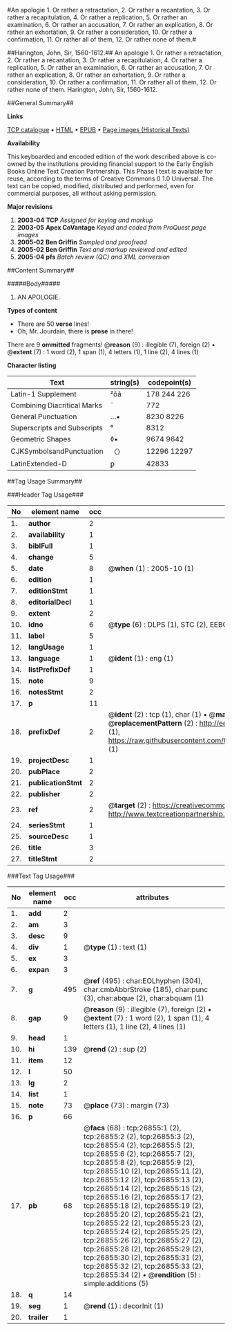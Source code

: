 #An apologie 1. Or rather a retractation, 2. Or rather a recantation, 3. Or rather a recapitulation, 4. Or rather a replication, 5. Or rather an examination, 6. Or rather an accusation, 7. Or rather an explication, 8. Or rather an exhortation, 9. Or rather a consideration, 10. Or rather a confirmation, 11. Or rather all of them, 12. Or rather none of them.#

##Harington, John, Sir, 1560-1612.##
An apologie 1. Or rather a retractation, 2. Or rather a recantation, 3. Or rather a recapitulation, 4. Or rather a replication, 5. Or rather an examination, 6. Or rather an accusation, 7. Or rather an explication, 8. Or rather an exhortation, 9. Or rather a consideration, 10. Or rather a confirmation, 11. Or rather all of them, 12. Or rather none of them.
Harington, John, Sir, 1560-1612.

##General Summary##

**Links**

[TCP catalogue](http://www.ota.ox.ac.uk/tcp/)  • 
[HTML](http://tei.it.ox.ac.uk/tcp/Texts-HTML/free/A02/A02645.html)  • 
[EPUB](http://tei.it.ox.ac.uk/tcp/Texts-EPUB/free/A02/A02645.epub) • 
[Page images (Historical Texts)](https://data.historicaltexts.jisc.ac.uk/view?pubId=eebo-23742836e&pageId=eebo-23742836e-26855-1)

**Availability**

This keyboarded and encoded edition of the
	       work described above is co-owned by the institutions
	       providing financial support to the Early English Books
	       Online Text Creation Partnership. This Phase I text is
	       available for reuse, according to the terms of Creative
	       Commons 0 1.0 Universal. The text can be copied,
	       modified, distributed and performed, even for
	       commercial purposes, all without asking permission.

**Major revisions**

1. __2003-04__ __TCP__ *Assigned for keying and markup*
1. __2003-05__ __Apex CoVantage__ *Keyed and coded from ProQuest page images*
1. __2005-02__ __Ben Griffin__ *Sampled and proofread*
1. __2005-02__ __Ben Griffin__ *Text and markup reviewed and edited*
1. __2005-04__ __pfs__ *Batch review (QC) and XML conversion*

##Content Summary##

#####Body#####

1. AN APOLOGIE.

**Types of content**

  * There are 50 **verse** lines!
  * Oh, Mr. Jourdain, there is **prose** in there!

There are 9 **ommitted** fragments! 
 @__reason__ (9) : illegible (7), foreign (2)  •  @__extent__ (7) : 1 word (2), 1 span (1), 4 letters (1), 1 line (2), 4 lines (1)

**Character listing**


|Text|string(s)|codepoint(s)|
|---|---|---|
|Latin-1 Supplement|²ôâ|178 244 226|
|Combining             Diacritical Marks|̄|772|
|General Punctuation|…•|8230 8226|
|Superscripts             and Subscripts|⁸|8312|
|Geometric Shapes|◊▪|9674 9642|
|CJKSymbolsandPunctuation|〈〉|12296 12297|
|LatinExtended-D|ꝑ|42833|

##Tag Usage Summary##

###Header Tag Usage###

|No|element name|occ|attributes|
|---|---|---|---|
|1.|__author__|2||
|2.|__availability__|1||
|3.|__biblFull__|1||
|4.|__change__|5||
|5.|__date__|8| @__when__ (1) : 2005-10 (1)|
|6.|__edition__|1||
|7.|__editionStmt__|1||
|8.|__editorialDecl__|1||
|9.|__extent__|2||
|10.|__idno__|6| @__type__ (6) : DLPS (1), STC (2), EEBO-CITATION (1), OCLC (1), VID (1)|
|11.|__label__|5||
|12.|__langUsage__|1||
|13.|__language__|1| @__ident__ (1) : eng (1)|
|14.|__listPrefixDef__|1||
|15.|__note__|9||
|16.|__notesStmt__|2||
|17.|__p__|11||
|18.|__prefixDef__|2| @__ident__ (2) : tcp (1), char (1)  •  @__matchPattern__ (2) : ([0-9\-]+):([0-9IVX]+) (1), (.+) (1)  •  @__replacementPattern__ (2) : http://eebo.chadwyck.com/downloadtiff?vid=$1&page=$2 (1), https://raw.githubusercontent.com/textcreationpartnership/Texts/master/tcpchars.xml#$1 (1)|
|19.|__projectDesc__|1||
|20.|__pubPlace__|2||
|21.|__publicationStmt__|2||
|22.|__publisher__|2||
|23.|__ref__|2| @__target__ (2) : https://creativecommons.org/publicdomain/zero/1.0/ (1), http://www.textcreationpartnership.org/docs/. (1)|
|24.|__seriesStmt__|1||
|25.|__sourceDesc__|1||
|26.|__title__|3||
|27.|__titleStmt__|2||


###Text Tag Usage###

|No|element name|occ|attributes|
|---|---|---|---|
|1.|__add__|2||
|2.|__am__|3||
|3.|__desc__|9||
|4.|__div__|1| @__type__ (1) : text (1)|
|5.|__ex__|3||
|6.|__expan__|3||
|7.|__g__|495| @__ref__ (495) : char:EOLhyphen (304), char:cmbAbbrStroke (185), char:punc (3), char:abque (2), char:abquam (1)|
|8.|__gap__|9| @__reason__ (9) : illegible (7), foreign (2)  •  @__extent__ (7) : 1 word (2), 1 span (1), 4 letters (1), 1 line (2), 4 lines (1)|
|9.|__head__|1||
|10.|__hi__|139| @__rend__ (2) : sup (2)|
|11.|__item__|12||
|12.|__l__|50||
|13.|__lg__|2||
|14.|__list__|1||
|15.|__note__|73| @__place__ (73) : margin (73)|
|16.|__p__|66||
|17.|__pb__|68| @__facs__ (68) : tcp:26855:1 (2), tcp:26855:2 (2), tcp:26855:3 (2), tcp:26855:4 (2), tcp:26855:5 (2), tcp:26855:6 (2), tcp:26855:7 (2), tcp:26855:8 (2), tcp:26855:9 (2), tcp:26855:10 (2), tcp:26855:11 (2), tcp:26855:12 (2), tcp:26855:13 (2), tcp:26855:14 (2), tcp:26855:15 (2), tcp:26855:16 (2), tcp:26855:17 (2), tcp:26855:18 (2), tcp:26855:19 (2), tcp:26855:20 (2), tcp:26855:21 (2), tcp:26855:22 (2), tcp:26855:23 (2), tcp:26855:24 (2), tcp:26855:25 (2), tcp:26855:26 (2), tcp:26855:27 (2), tcp:26855:28 (2), tcp:26855:29 (2), tcp:26855:30 (2), tcp:26855:31 (2), tcp:26855:32 (2), tcp:26855:33 (2), tcp:26855:34 (2)  •  @__rendition__ (5) : simple:additions (5)|
|18.|__q__|14||
|19.|__seg__|1| @__rend__ (1) : decorInit (1)|
|20.|__trailer__|1||
